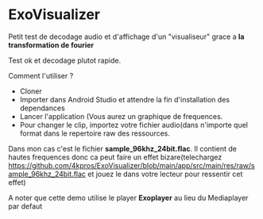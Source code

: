 # ExoVisualizer

Petit test de decodage audio et d'affichage d'un "visualiseur" grace a **la transformation de fourier**

Test ok et decodage plutot rapide.

Comment l'utiliser ?

- Cloner
- Importer dans Android Studio et attendre la fin d'installation des dependances
- Lancer l'application (Vous aurez un graphique de frequences.
- Pour changer le clip, importez votre fichier audio(dans n'importe quel format dans le repertoire raw des ressources.

Dans mon cas c'est le fichier **sample_96khz_24bit.flac**. Il contient de hautes frequences donc ca peut faire un effet bizare(telechargez https://github.com/4kpros/ExoVisualizer/blob/main/app/src/main/res/raw/sample_96khz_24bit.flac et jouez le dans votre lecteur pour ressentir cet effet)

A noter que cette demo utilise le player **Exoplayer** au lieu du Mediaplayer par defaut
